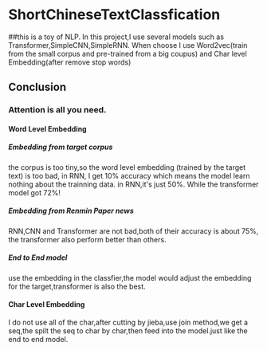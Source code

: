 # ShortChineseTextClassfication
##this is a toy of NLP.
In this project,I use several models such as Transformer,SimpleCNN,SimpleRNN.
When choose I use Word2vec(train from the small corpus and pre-trained from a big coupus) and Char level Embedding(after remove stop words)

## Conclusion
### Attention is all you need.

#### Word Level Embedding
##### Embedding from target corpus
the corpus is too tiny,so the word level embedding (trained by the target text) is too bad, in RNN, I get 10% accuracy which means the model learn nothing about the trainning data.
in RNN,it's just 50%. While the transformer model got 72%!

##### Embedding from Renmin Paper news
RNN,CNN and Transformer are not bad,both of their accuracy is about 75%, the transformer also perform better than others.

##### End to End model
use the embedding in the classfier,the model would adjust the embedding for the target,transformer is also the best.

#### Char Level Embedding
I do not use all of the char,after cutting by jieba,use join method,we get a seq,the spilt the seq to char by char,then feed into the model.just like the end to end model.
